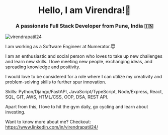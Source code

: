# 
<h1 align="center">Hello, I am Virendra!👋</h1>
<h3 align="center">A passionate Full Stack Developer from Pune, India &#127470;&#127475</h3>

<p align="left"> <img src="https://komarev.com/ghpvc/?username=virendrapatil24&label=Profile%20views&color=0e75b6&style=flat" alt="virendrapatil24" /> </p>

I am working as a Software Engineer at Numerator.😇

I am an enthusiastic and social person who loves to take up new challenges and learn new skills. I love meeting new people, exchanging ideas, and spreading knowledge and positivity.

I would love to be considered for a role where I can utilize my creativity and problem-solving skills to further spur innovation. 

Skills:
Python/Django/FastAPI, JavaScript/TypeScript, Node/Express, React, SQL, GIT, AWS, HTML/CSS, OOP, DSA, REST API.

Apart from this, I love to hit the gym daily, go cycling and learn about investing.

Want to know more about me?
Checkout: https://www.linkedin.com/in/virendrapatil24/


